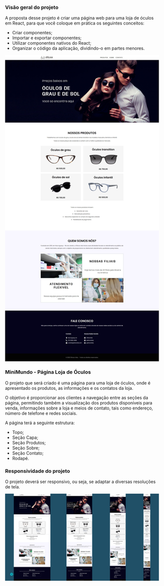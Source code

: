 ### **Visão geral do projeto**

A proposta desse projeto é criar uma página web para uma loja de óculos em React, para que você coloque em prática os seguintes conceitos:

- Criar componentes;
- Importar e exportar componentes;
- Utilizar componentes nativos do React;
- Organizar o código da aplicação, dividindo-o em partes menores.

![fig1.jpg](public/img_readme/fig1.jpg)

### **MiniMundo - Página Loja de Óculos**

O projeto que será criado é uma página para uma loja de óculos, onde é apresentado os produtos, as informações e os contatos da loja.

O objetivo é proporcionar aos clientes a navegação entre as seções da página, permitindo também a visualização dos produtos disponíveis para venda, informações sobre a loja e meios de contato, tais como endereço, número de telefone e redes sociais.

A página terá a seguinte estrutura:

- Topo;
- Seção Capa;
- Seção Produtos;
- Seção Sobre;
- Seção Contato;
- Rodapé.

### Responsividade do projeto

O projeto deverá ser responsivo, ou seja, se adaptar a diversas resoluções de tela.

![fig11.png](public/img_readme/fig11.png)